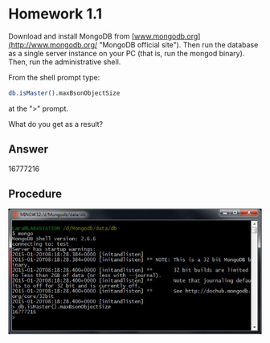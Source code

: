 # Homework 1.1

Download and install MongoDB from [www.mongodb.org](http://www.mongodb.org/ "MongoDB official site"). Then run the database as a single server instance on your PC (that is, run the mongod binary). Then, run the administrative shell.

From the shell prompt type:

```sh
db.isMaster().maxBsonObjectSize
```
at the ">" prompt.

What do you get as a result?

## Answer
16777216

## Procedure
![Execution process](https://github.com/ddialar/MongoDB-University-Courses/blob/master/m102/week_1/homework_1_1/img/01_hw_1_1.JPG)
